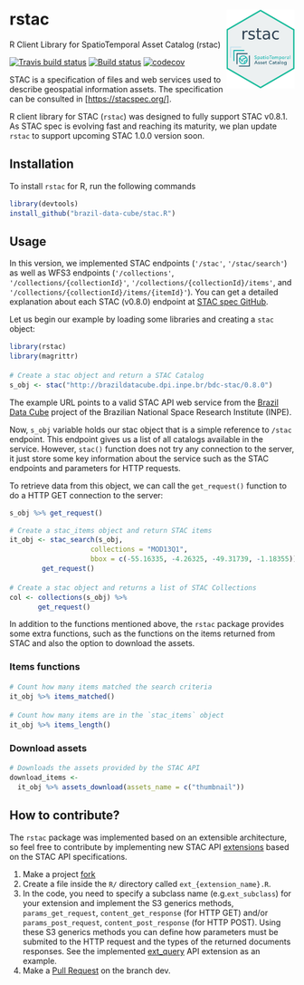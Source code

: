 # rstac <img src="inst/extdata/img/logo.png" align="right" width="120" />
R Client Library for SpatioTemporal Asset Catalog (rstac)

[![Travis build status](https://travis-ci.com/OldLipe/stac.R.svg?branch=master)](https://travis-ci.com/OldLipe/stac.R) [![Build status](https://ci.appveyor.com/api/projects/status/73w7h6u46l1587jj?svg=true)](https://ci.appveyor.com/project/OldLipe/stac-r) [![codecov](https://codecov.io/gh/OldLipe/stac.R/branch/master/graph/badge.svg)](https://codecov.io/gh/OldLipe/stac.R)

STAC is a specification of files and web services used to describe geospatial information assets.
The specification can be consulted in [https://stacspec.org/].

R client library for STAC (`rstac`) was designed to fully support STAC v0.8.1. 
As STAC spec is evolving fast and reaching its maturity, we plan update `rstac` to support upcoming STAC 1.0.0 version soon.

## Installation

To install `rstac` for R, run the following commands 

```R
library(devtools)
install_github("brazil-data-cube/stac.R")
```

## Usage

In this version, we implemented STAC endpoints (`'/stac'`, `'/stac/search'`) as 
well as WFS3 endpoints (`'/collections'`, `'/collections/{collectionId}'`, 
`'/collections/{collectionId}/items'`, and 
`'/collections/{collectionId}/items/{itemId}'`). You can get a detailed 
explanation about each STAC (v0.8.0) endpoint at [STAC spec GitHub](https://github.com/radiantearth/stac-spec/tree/v0.8.0).

Let us begin our example by loading some libraries and creating a `stac` object:
```R
library(rstac)
library(magrittr)

# Create a stac object and return a STAC Catalog
s_obj <- stac("http://brazildatacube.dpi.inpe.br/bdc-stac/0.8.0")
```

The example URL points to a valid STAC API web service from the 
[Brazil Data Cube](http://brazildatacube.org/) project of the Brazilian 
National Space Research Institute (INPE).

Now, `s_obj` variable holds our stac object that is a simple reference to 
`/stac` endpoint. This endpoint gives us a list of all catalogs available in
the service. However, `stac()` function does not try any connection to the 
server, it just store some key information about the service such as the STAC endpoints and parameters for HTTP requests.

To retrieve data from this object, we can call the `get_request()` function to do a HTTP GET connection to the server:

```R
s_obj %>% get_request()
```

```R
# Create a stac_items object and return STAC items
it_obj <- stac_search(s_obj,
                    collections = "MOD13Q1",
                    bbox = c(-55.16335, -4.26325, -49.31739, -1.18355)) %>%
        get_request()
        
# Create a stac object and returns a list of STAC Collections
col <- collections(s_obj) %>%
       get_request()

```

In addition to the functions mentioned above, the `rstac` package provides some extra functions, such as the functions on the items returned from STAC and also the option to download the assets. 

### Items functions

```R
# Count how many items matched the search criteria
it_obj %>% items_matched()

# Count how many items are in the `stac_items` object
it_obj %>% items_length()
```

### Download assets

```R
# Downloads the assets provided by the STAC API
download_items <- 
  it_obj %>% assets_download(assets_name = c("thumbnail"))
```

## How to contribute?

The `rstac` package was implemented based on an extensible architecture, so feel free to contribute by implementing new STAC API [extensions](https://github.com/radiantearth/stac-spec/tree/v0.8.1/api-spec/extensions) based on the STAC API specifications.

1. Make a project [fork](https://docs.github.com/en/github/getting-started-with-github/fork-a-repo)
2. Create a file inside the `R/` directory called `ext_{extension_name}.R`.
3. In the code, you need to specify a subclass name (e.g.`ext_subclass`) for your extension and implement the S3 generics methods, `params_get_request`, `content_get_response` (for HTTP GET) and/or `params_post_request`, `content_post_response` (for HTTP POST). Using these S3 generics methods you can define how parameters must be submited to the HTTP request and the types of the returned documents responses. See the implemented [ext_query](https://github.com/OldLipe/rstac/blob/master/R/extension_query.R) API extension as an example.  
4. Make a [Pull Request](https://docs.github.com/en/github/collaborating-with-issues-and-pull-requests/creating-a-pull-request) on the branch dev.
